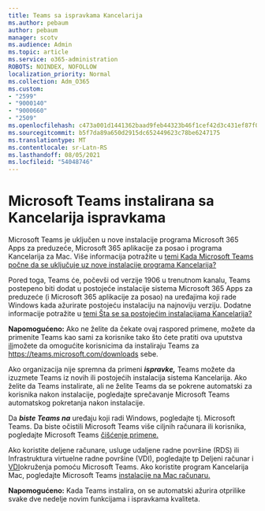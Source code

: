 ```yaml
---
title: Teams sa ispravkama Kancelarija
ms.author: pebaum
author: pebaum
manager: scotv
ms.audience: Admin
ms.topic: article
ms.service: o365-administration
ROBOTS: NOINDEX, NOFOLLOW
localization_priority: Normal
ms.collection: Adm_O365
ms.custom:
- "2599"
- "9000140"
- "9000660"
- "2509"
ms.openlocfilehash: c473a001d1441362baad9feb44323b46f1cef42d3c431ef87f0fb0172f10d152
ms.sourcegitcommit: b5f7da89a650d2915dc652449623c78be6247175
ms.translationtype: MT
ms.contentlocale: sr-Latn-RS
ms.lasthandoff: 08/05/2021
ms.locfileid: "54048746"
---
```

# <a name="microsoft-teams-installed-with-office-updates"></a>Microsoft Teams instalirana sa Kancelarija ispravkama

Microsoft Teams je uključen u nove  instalacije programa Microsoft 365 Apps za preduzeće, Microsoft 365 aplikacije za posao i programa Kancelarija za Mac. Više informacija potražite u [temi Kada Microsoft Teams počne da se uključuje uz nove instalacije programa Kancelarija?](https://docs.microsoft.com/deployoffice/teams-install#when-will-microsoft-teams-start-being-included-with-new-installations-of-microsoft-365-apps)

Pored toga, Teams će, počevši od verzije 1906  u trenutnom kanalu, Teams postepeno biti dodat u postojeće instalacije sistema Microsoft 365 Apps za preduzeće (i Microsoft 365 aplikacije za posao) na uređajima koji rade Windows kada ažurirate postojeću instalaciju na najnoviju verziju. Dodatne informacije potražite u [temi Šta se sa postojećim instalacijama Kancelarija?](https://docs.microsoft.com/deployoffice/teams-install#what-about-existing-installations-of-microsoft-365-apps)

**Napomogućeno:** Ako ne želite da čekate ovaj raspored primene, možete da primenite Teams kao sami za korisnike tako što ćete pratiti ova uputstva [ili](https://docs.microsoft.com/MicrosoftTeams/msi-deployment)možete da omogućite korisnicima da instaliraju Teams za https://teams.microsoft.com/downloads sebe.

Ako organizacija nije spremna da primeni ***ispravke,*** Teams možete da [](https://docs.microsoft.com/deployoffice/teams-install#how-to-exclude-microsoft-teams-from-new-installations-of-microsoft-365-apps) izuzmete Teams iz novih ili postojećih instalacija sistema Kancelarija. [](https://docs.microsoft.com/deployoffice/teams-install#use-group-policy-to-control-the-installation-of-microsoft-teams) Ako želite da Teams instalirate, ali ne želite Teams da se pokrene automatski za korisnika nakon [](https://docs.microsoft.com/deployoffice/teams-install#use-group-policy-to-prevent-microsoft-teams-from-starting-automatically-after-installation)instalacije, pogledajte sprečavanje Microsoft Teams automatskog pokretanja nakon instalacije.

Da ***biste Teams na*** uređaju koji radi Windows, pogledajte tj. Microsoft Teams. [](https://support.office.com/article/uninstall-microsoft-teams-3b159754-3c26-4952-abe7-57d27f5f4c81) Da biste očistili Microsoft Teams više ciljnih računara ili korisnika, pogledajte Microsoft Teams [čišćenje primene.](https://docs.microsoft.com/microsoftteams/scripts/powershell-script-teams-deployment-clean-up)

Ako koristite deljene računare, usluge udaljene radne površine (RDS) ili Infrastruktura virtuelne radne površine (VDI), pogledajte tp Deljeni računar i [VDI](https://docs.microsoft.com/deployoffice/teams-install#shared-computer-and-vdi-environments-with-microsoft-teams)okruženja pomoću Microsoft Teams. Ako koristite program Kancelarija Mac, pogledajte Microsoft Teams [instalacije na Mac računaru.](https://docs.microsoft.com/deployoffice/teams-install#microsoft-teams-installations-on-a-mac)

**Napomogućeno:** Kada Teams instalira, on se automatski [](https://docs.microsoft.com/deployoffice/teams-install#feature-and-quality-updates-for-microsoft-teams) ažurira otprilike svake dve nedelje novim funkcijama i ispravkama kvaliteta. 